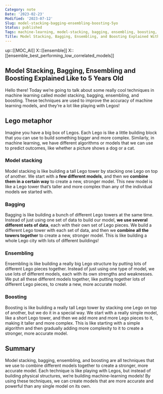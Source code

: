 ```yaml
---
Category: note
Date: '2023-02-23'
Modified: '2023-07-12'
Slug: model-stacking-bagging-ensembling-boosting-5yo
Status: published
Tags: machine-learning, model-stacking, bagging, ensembling, boosting, legos, data, prediction, artificial-intelligence, AI, models, complexity
Title: Model Stacking, Bagging, Ensembling, and Boosting Explained With LEGO Metaphor
---
```

up::[[MOC_AI]]
X::[[ensemble]]
X::[[ensemble_best_performing_low_correlated_models]]

## Model Stacking, Bagging, Ensembling and Boosting Explained Like to 5 Years Old

Hello there! Today we’re going to talk about some really cool techniques in machine learning called model stacking, bagging, ensembling, and boosting. These techniques are used to improve the accuracy of machine learning models, and they’re a lot like playing with Legos!

## Lego metaphor
Imagine you have a big box of Legos. Each Lego is like a little building block that you can use to build something bigger and more complex. Similarly, in machine learning, we have different algorithms or models that we can use to predict outcomes, like whether a picture shows a dog or a cat.

### Model stacking

Model stacking is like building a tall Lego tower by stacking one Lego on top of another. We start with a **few different models**, and then we **combine them in a certain way** to create a new, stronger model. This new model is like a Lego tower that’s taller and more complex than any of the individual models we started with.

### Bagging
Bagging is like building a bunch of different Lego towers at the same time. Instead of just using one set of data to build our model, **we use several different sets of data**, each with their own set of Lego pieces. We build a different Lego tower with each set of data, and then we **combine all the towers together** to create a new, stronger model. This is like building a whole Lego city with lots of different buildings!

### Ensembling
Ensembling is like building a really big Lego structure by putting lots of different Lego pieces together. Instead of just using one type of model, we use lots of different models, each with its own strengths and weaknesses. We put all these different models together, like putting together lots of different Lego pieces, to create a new, more accurate model.

### Boosting
Boosting is like building a really tall Lego tower by stacking one Lego on top of another, but we do it in a special way. We start with a really simple model, like a short Lego tower, and then we add more and more Lego pieces to it, making it taller and more complex. This is like starting with a simple algorithm and then gradually adding more complexity to it to create a stronger, more accurate model.

## Summary
Model stacking, bagging, ensembling, and boosting are all techniques that we use to combine different models together to create a stronger, more accurate model. Each technique is like playing with Legos, but instead of building physical structures, we’re building machine-learning models! By using these techniques, we can create models that are more accurate and powerful than any single model on its own.
